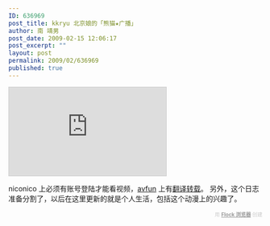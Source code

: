 ```yaml
---
ID: 636969
post_title: kkryu 北京娘的「熊猫★广播」
author: 南 靖男
post_date: 2009-02-15 12:06:17
post_excerpt: ""
layout: post
permalink: 2009/02/636969
published: true
---
```

<iframe src="http://ext.nicovideo.jp/thumb/sm6152159" style="border: 1px solid rgb(204, 204, 204);" frameborder="0" height="176" scrolling="no" width="312">&lt;a href="http://www.nicovideo.jp/watch/sm6152159"&gt;【ニコニコ動画】【パンダ氏】「熊猫★ラジパン」第１回【中国】&lt;/a&gt;</iframe>

niconico 上必须有账号登陆才能看视频，<a href="http://www.acfun.cn/">avfun</a> 上有<a href="http://222.243.146.200/html/music/20090214/20875.html">翻译转载</a>。
另外，这个日志准备分割了，以后在这里更新的就是个人生活，包括这个动漫上的兴趣了。<div class="flockcredit" style="text-align: right; color: #CCC; font-size: x-small;">用 <a href="http://www.flock.com/blogged-with-flock" style="color: #999; font-weight: bold;" target="_new" title="Flock Browser">Flock 浏览器</a> 创建</div>